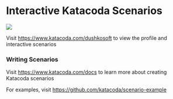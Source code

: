 # Interactive Katacoda Scenarios

[![](http://shields.katacoda.com/katacoda/dushkosoft/count.svg)](https://www.katacoda.com/dushkosoft "Get your profile on Katacoda.com")

Visit https://www.katacoda.com/dushkosoft to view the profile and interactive scenarios

### Writing Scenarios
Visit https://www.katacoda.com/docs to learn more about creating Katacoda scenarios

For examples, visit https://github.com/katacoda/scenario-example
